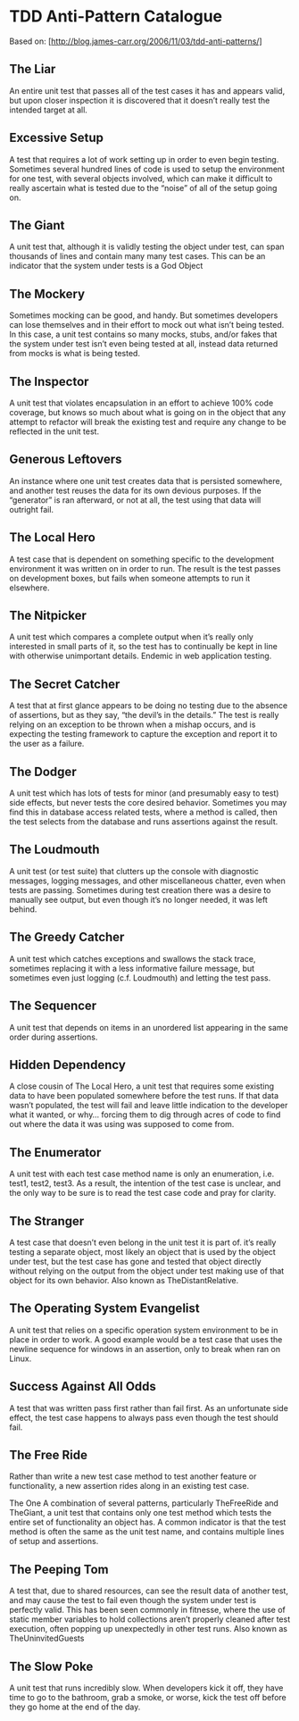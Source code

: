 # TDD Anti-Pattern Catalogue

Based on: [http://blog.james-carr.org/2006/11/03/tdd-anti-patterns/]

## The Liar

An entire unit test that passes all of the test cases it has and appears valid, but upon closer inspection it is discovered that it doesn’t really test the intended target at all.

## Excessive Setup

A test that requires a lot of work setting up in order to even begin testing. Sometimes several hundred lines of code is used to setup the environment for one test, with several objects involved, which can make it difficult to really ascertain what is tested due to the “noise” of all of the setup going on.

## The Giant

A unit test that, although it is validly testing the object under test, can span thousands of lines and contain many many test cases. This can be an indicator that the system under tests is a God Object

## The Mockery

Sometimes mocking can be good, and handy. But sometimes developers can lose themselves and in their effort to mock out what isn’t being tested. In this case, a unit test contains so many mocks, stubs, and/or fakes that the system under test isn’t even being tested at all, instead data returned from mocks is what is being tested.

## The Inspector

A unit test that violates encapsulation in an effort to achieve 100% code coverage, but knows so much about what is going on in the object that any attempt to refactor will break the existing test and require any change to be reflected in the unit test.

## Generous Leftovers

An instance where one unit test creates data that is persisted somewhere, and another test reuses the data for its own devious purposes. If the “generator” is ran afterward, or not at all, the test using that data will outright fail.

## The Local Hero

A test case that is dependent on something specific to the development environment it was written on in order to run. The result is the test passes on development boxes, but fails when someone attempts to run it elsewhere.

## The Nitpicker

A unit test which compares a complete output when it’s really only interested in small parts of it, so the test has to continually be kept in line with otherwise unimportant details. Endemic in web application testing.

## The Secret Catcher

A test that at first glance appears to be doing no testing due to the absence of assertions, but as they say, “the devil’s in the details.” The test is really relying on an exception to be thrown when a mishap occurs, and is expecting the testing framework to capture the exception and report it to the user as a failure.

## The Dodger

A unit test which has lots of tests for minor (and presumably easy to test) side effects, but never tests the core desired behavior. Sometimes you may find this in database access related tests, where a method is called, then the test selects from the database and runs assertions against the result.

## The Loudmouth

A unit test (or test suite) that clutters up the console with diagnostic messages, logging messages, and other miscellaneous chatter, even when tests are passing. Sometimes during test creation there was a desire to manually see output, but even though it’s no longer needed, it was left behind.

## The Greedy Catcher

A unit test which catches exceptions and swallows the stack trace, sometimes replacing it with a less informative failure message, but sometimes even just logging (c.f. Loudmouth) and letting the test pass.

## The Sequencer

A unit test that depends on items in an unordered list appearing in the same order during assertions.

## Hidden Dependency

A close cousin of The Local Hero, a unit test that requires some existing data to have been populated somewhere before the test runs. If that data wasn’t populated, the test will fail and leave little indication to the developer what it wanted, or why… forcing them to dig through acres of code to find out where the data it was using was supposed to come from.

## The Enumerator

A unit test with each test case method name is only an enumeration, i.e. test1, test2, test3. As a result, the intention of the test case is unclear, and the only way to be sure is to read the test case code and pray for clarity.

## The Stranger

A test case that doesn’t even belong in the unit test it is part of. it’s really testing a separate object, most likely an object that is used by the object under test, but the test case has gone and tested that object directly without relying on the output from the object under test making use of that object for its own behavior. Also known as TheDistantRelative.

## The Operating System Evangelist

A unit test that relies on a specific operation system environment to be in place in order to work. A good example would be a test case that uses the newline sequence for windows in an assertion, only to break when ran on Linux.

## Success Against All Odds

A test that was written pass first rather than fail first. As an unfortunate side effect, the test case happens to always pass even though the test should fail.

## The Free Ride

Rather than write a new test case method to test another feature or functionality, a new assertion rides along in an existing test case.

The One A combination of several patterns, particularly TheFreeRide and TheGiant, a unit test that contains only one test method which tests the entire set of functionality an object has. A common indicator is that the test method is often the same as the unit test name, and contains multiple lines of setup and assertions.

## The Peeping Tom

A test that, due to shared resources, can see the result data of another test, and may cause the test to fail even though the system under test is perfectly valid. This has been seen commonly in fitnesse, where the use of static member variables to hold collections aren’t properly cleaned after test execution, often popping up unexpectedly in other test runs. Also known as TheUninvitedGuests

## The Slow Poke

A unit test that runs incredibly slow. When developers kick it off, they have time to go to the bathroom, grab a smoke, or worse, kick the test off before they go home at the end of the day.
